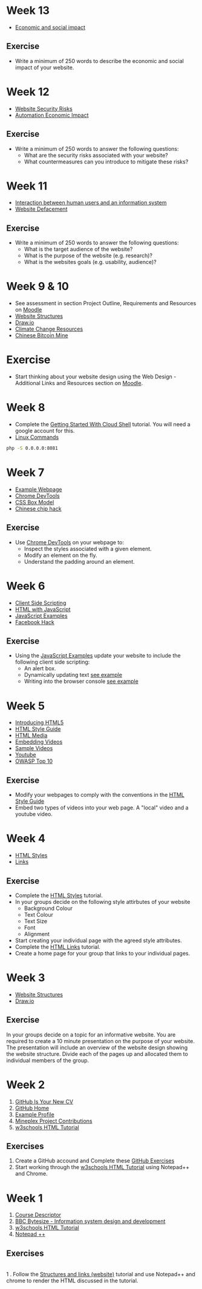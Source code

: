 <!--
-->
# Week 13

* [Economic and social impact](https://www.bbc.com/bitesize/guides/z9g987h/revision/1)

## Exercise

* Write a minimum of 250 words to describe the economic and social impact of your website.


# Week 12 

* [Website Security Risks](https://www.bbc.com/bitesize/guides/z2c8wmn/revision/1)
* [Automation Economic Impact](https://www.technologyreview.com/video/610706/ais-economic-impact/)

## Exercise

* Write a minimum of 250 words to answer the following questions:
	* What are the security risks associated with your website?
	* What countermeasures can you introduce to mitigate these risks?

# Week 11

* [Interaction between human users and an information system](https://www.bbc.com/bitesize/guides/z8xpsbk/revision/2)
* [Website Defacement](https://blog.sucuri.net/2018/09/unsuccessfully-defaced-websites.html)

## Exercise

* Write a minimum of 250 words to answer the following questions: 
	* What is the target audience of the website?
	* What is the purpose of the website (e.g. research)?
	* What is the websites goals (e.g. usability, audience)?

# Week 9 & 10

* See assessment in section Project Outline, Requirements and Resources on [Moodle](http://moodle.forthvalley.ac.uk/moodle/course/view.php?id=2500)
* [Website Structures](https://www.bbc.com/bitesize/guides/z96psbk/revision/1)
* [Draw.io](https://www.draw.io/)
* [Climate Change Resources](https://drive.google.com/drive/folders/1ZggodP3_9KQ3kvKU0YuDMOvxMcYxjYuA?usp=sharing)
* [Chinese Bitcoin Mine](https://www.youtube.com/watch?v=K8kua5B5K3I)

# Exercise 

* Start thinking about your website design using the Web Design - Additional Links and Resources section on [Moodle](http://moodle.forthvalley.ac.uk/moodle/course/view.php?id=2500).

# Week 8

* Complete the [Getting Started With Cloud Shell](https://cloud.google.com/shell/docs/starting-cloud-shell) tutorial. You will need a google account for this.
* [Linux Commands](https://maker.pro/linux/tutorial/basic-linux-commands-for-beginners)

```bash
php -S 0.0.0.0:8081
```

# Week 7

* [Example Webpage](https://gist.github.com/Haxoras/7990467)
* [Chrome DevTools](https://developers.google.com/web/tools/chrome-devtools/beginners/html)
* [CSS Box Model](https://www.w3schools.com/css/css_boxmodel.asp)
* [Chinese chip hack](https://www.bloomberg.com/news/features/2018-10-04/the-big-hack-how-china-used-a-tiny-chip-to-infiltrate-america-s-top-companies)

## Exercise 

* Use [Chrome DevTools](https://developers.google.com/web/tools/chrome-devtools/beginners/html) on your webpage to:
	* Inspect the styles associated with a given element.
	* Modify an element on the fly.
	* Understand the padding around an element.

# Week 6

* [Client Side Scripting](https://www.bbc.com/bitesize/guides/ztj2xnb/revision/1)
* [HTML with JavaScript](https://www.w3schools.com/html/html_scripts.asp)
* [JavaScript Examples](https://www.w3schools.com/js/js_examples.asp)
* [Facebook Hack](https://slate.com/technology/2018/10/facebook-hack-security-breach-50-million-accounts.html)

## Exercise

* Using the [JavaScript Examples](https://www.w3schools.com/js/js_examples.asp) update your website to include the following client side scripting:
	* An alert box.
	* Dynamically updating text [see example](https://www.w3schools.com/js/tryit.asp?filename=tryjs_intro_style)
	* Writing into the browser console [see example](https://www.w3schools.com/js/tryit.asp?filename=tryjs_output_dom)

# Week 5

* [Introducing HTML5](https://www.w3schools.com/Html/html5_intro.asp)
* [HTML Style Guide](https://www.w3schools.com/Html/html5_syntax.asp)
* [HTML Media](https://www.w3schools.com/Html/html_media.asp)
* [Embedding Videos](https://www.w3schools.com/Html/html5_video.asp)
* [Sample Videos](https://www.sample-videos.com/)
* [Youtube](https://www.w3schools.com/Html/html_youtube.asp)
* [OWASP Top 10](https://www.greycampus.com/blog/information-security/owasp-top-vulnerabilities-in-web-applications)

## Exercise

* Modify your webpages to comply with the conventions in the [HTML Style Guide](https://www.w3schools.com/Html/html5_syntax.asp)
* Embed two types of videos into your web page. A "local" video and a youtube video.


# Week 4

* [HTML Styles](https://www.w3schools.com/html/html_styles.asp)
* [Links](https://www.w3schools.com/html/html_links.asp)

## Exercise

* Complete the [HTML Styles](https://www.w3schools.com/html/html_styles.asp) tutorial.
* In your groups decide on the following style attirbutes of your website
	* Background Colour
	* Text Colour
	* Text Size
	* Font
	* Alignment
* Start creating your individual page with the agreed style attributes.
* Complete the [HTML Links](https://www.w3schools.com/html/html_links.asp) tutorial.
* Create a home page for your group that links to your individual pages.

<!--
-->

# Week 3

* [Website Structures](https://www.bbc.com/bitesize/guides/z96psbk/revision/1)
* [Draw.io](https://www.draw.io/)

## Exercise

In your groups decide on a topic for an informative website. You are required to create a 10 minute presentation on the purpose of your website. The presentation will include an overview of the website design showing the website structure. Divide each of the pages up and allocated them to individual members of the group.

# Week 2
 
1. [GitHub Is Your New CV](http://code.dblock.org/2011/07/14/github-is-your-new-resume.html)
1. [GitHub Home](https://github.com/)
1. [Example Profile](https://github.com/marijnh)
1. [Mineplex Project Contributions](https://drive.google.com/file/d/0B7l9n3yk5ob0b0JCWXU5ZjY4dUk/view?ts=58170cea)
1. [w3schools HTML Tutorial](https://www.w3schools.com/html/default.asp) 

## Exercises 

1. Create a GitHub accound and Complete these [GitHub Exercises](https://docs.google.com/document/d/1lYOmyY0liBNXntOP9yipcD7Cy-aqKqAU1gkrSmdd2e4/edit?usp=sharing)
1. Start working through the [w3schools HTML Tutorial](https://www.w3schools.com/html/default.asp) using Notepad++ and Chrome.

# Week 1

1. [Course Descriptor](https://www.sqa.org.uk/files/nq/CfE_Unit_H_ComputingScience_InformationSystemsDesignandDevelopment.pdf)
1. [BBC Bytesize - Information system design and development](https://www.bbc.com/bitesize/topics/zdw2n39)
1. [w3schools HTML Tutorial](https://www.w3schools.com/html/default.asp) 
1. [Notepad ++](https://notepad-plus-plus.org/)

## Exercises

<br>1 . Follow the [Structures and links (website)](https://www.bbc.com/bitesize/guides/z96psbk/revision/1) tutorial and use Notepad++ and chrome to render the HTML discussed in the tutorial. 
   
